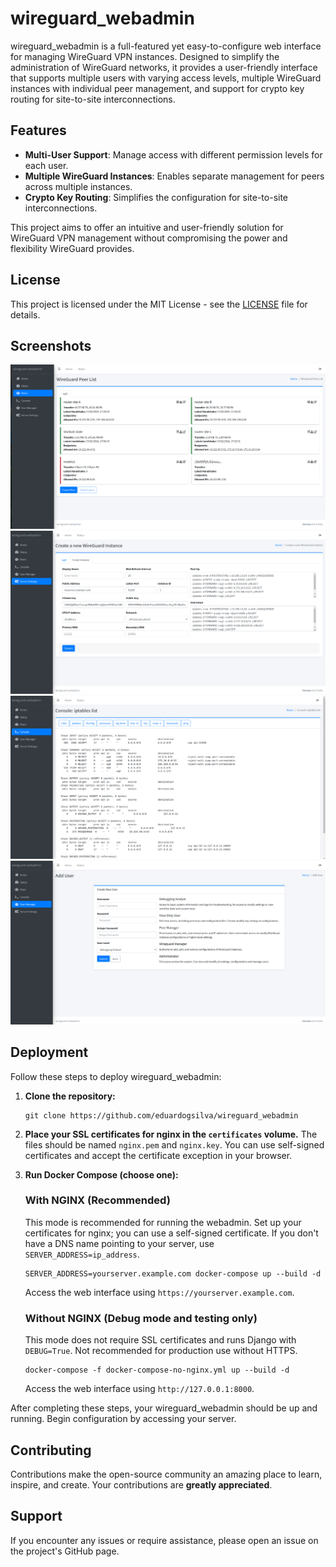 # wireguard_webadmin

wireguard_webadmin is a full-featured yet easy-to-configure web interface for managing WireGuard VPN instances. Designed to simplify the administration of WireGuard networks, it provides a user-friendly interface that supports multiple users with varying access levels, multiple WireGuard instances with individual peer management, and support for crypto key routing for site-to-site interconnections.

## Features

- **Multi-User Support**: Manage access with different permission levels for each user.
- **Multiple WireGuard Instances**: Enables separate management for peers across multiple instances.
- **Crypto Key Routing**: Simplifies the configuration for site-to-site interconnections.

This project aims to offer an intuitive and user-friendly solution for WireGuard VPN management without compromising the power and flexibility WireGuard provides.

## License

This project is licensed under the MIT License - see the [LICENSE](LICENSE) file for details.

## Screenshots

![Wireguard Peer List](screenshots/peerlist.png) ![Wireguard Server Configuration](screenshots/serverconfig.png) ![Console](screenshots/console.png) ![User Manager](screenshots/usermanager.png)

## Deployment

Follow these steps to deploy wireguard_webadmin:

1. **Clone the repository:**
   ```
   git clone https://github.com/eduardogsilva/wireguard_webadmin
   ```

2. **Place your SSL certificates for nginx in the `certificates` volume.**
   The files should be named `nginx.pem` and `nginx.key`. You can use self-signed certificates and accept the certificate exception in your browser.

3. **Run Docker Compose (choose one):**

   ### With NGINX (Recommended)
   This mode is recommended for running the webadmin. Set up your certificates for nginx; you can use a self-signed certificate. If you don't have a DNS name pointing to your server, use `SERVER_ADDRESS=ip_address`.

   ```
   SERVER_ADDRESS=yourserver.example.com docker-compose up --build -d
   ```
   Access the web interface using `https://yourserver.example.com`.

   ### Without NGINX (Debug mode and testing only)
   This mode does not require SSL certificates and runs Django with `DEBUG=True`. Not recommended for production use without HTTPS.
   ```
   docker-compose -f docker-compose-no-nginx.yml up --build -d
   ```
   Access the web interface using `http://127.0.0.1:8000`.

After completing these steps, your wireguard_webadmin should be up and running. Begin configuration by accessing your server.

## Contributing

Contributions make the open-source community an amazing place to learn, inspire, and create. Your contributions are **greatly appreciated**.

## Support

If you encounter any issues or require assistance, please open an issue on the project's GitHub page.
